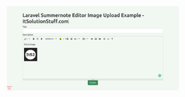 <p align="center"><a href="https://laravel.com" target="_blank"><img src="https://github.com/sobuz80/Laravel-Summernote-Image-Upload/blob/main/Laravel-Summernote-Editor-Image-Upload-Example.png" width="400"></a></p>

